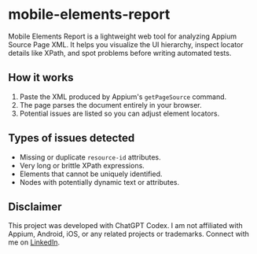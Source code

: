# mobile-elements-report

Mobile Elements Report is a lightweight web tool for analyzing Appium Source Page XML. It helps you visualize the UI hierarchy, inspect locator details like XPath, and spot problems before writing automated tests.

## How it works

1. Paste the XML produced by Appium's `getPageSource` command.
2. The page parses the document entirely in your browser.
3. Potential issues are listed so you can adjust element locators.

## Types of issues detected

- Missing or duplicate `resource-id` attributes.
- Very long or brittle XPath expressions.
- Elements that cannot be uniquely identified.
- Nodes with potentially dynamic text or attributes.

## Disclaimer

This project was developed with ChatGPT Codex. I am not affiliated with Appium, Android, iOS, or any related projects or trademarks. Connect with me on [LinkedIn](https://www.linkedin.com/in/sklarow/).

